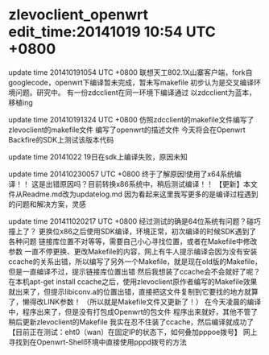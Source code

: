 zlevoclient_openwrt
edit_time:20141019 10:54 UTC +0800
===================
update time 201410191054 UTC +0800
联想天工802.1X山寨客户端，fork自googlecode，openwrt下编译暂未完成，暂未写makefile
初步认为是交叉编译环境问题。研究中。
有一份zdcclient在同一环境下编译通过
以zdcclient为蓝本，移植ing

update time 201410191324 UTC +0800
仿照zdcclient的makefile文件编写了zlevoclient的makefile文件
编写了openwrt的描述文件
今天将会在Openwrt Backfire的SDK上测试该版本代码

update time 20141022
19日在sdk上编译失败，原因未知

update time 201410230057 UTC +0800
终于了解原因!使用了x64系统编译！！
这是出错原因吗？目前转换x86系统中，稍后测试编译！！
【更新】本文件从Readme.md改为updatelog.md
因为看起来这里我写更多的是编译过程遇到的问题和解决方案，灵感

update time 201411020217 UTC +0800
经过测试的确是64位系统有问题？碰巧撞上了？
更换位x86之后使用SDK编译，环境正常，初次编译的时候SDK遇到了各种问题
链接库位置不对等等，需要自己小心寻找位置，或者在Makefile中修改参数
一直不停更换、更改Makefile的内容，网上有牛人提示编译会因为没有安装ccache的关系出错，所以编写了另外一个Makefile，就是现在old版的Makefile，但是一直编译不过，提示链接库位置出错
然后我想装了ccache会不会就好了呢？
在本机apt-get install ccache之后，使用zlevoclient原作者编写的Makefile效果就出来了，但提示libiconv.a的位置出错，直接把这文件复制到它要找的地方就算了，懒得改LINK参数！
（所以就是Makefile文件又更新了！）
在今天凌晨的编译中，程序出来了，但是没有打包成Openwrt的包文件
程序出来就好，其他不管了
稍后更新zlevoclient的Makefile
我实在忍不住装了ccache，然后编译就成功了
【目前正在测试：eht0（wan）在固定IP的状态下，如何叠加pppoe拨号】
网上寻找到在Openwrt-Shell环境中直接使用pppd拨号的方法
